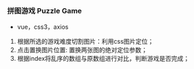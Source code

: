 ### 拼图游戏 Puzzle Game
- vue，css3，axios

1. 根据所选的游戏难度切割图片：利用css图片定位；
2. 点击置换图片位置: 置换两张图的绝对定位参数；
3. 根据index将乱序的数组与原数组进行对比，判断游戏是否完成；
